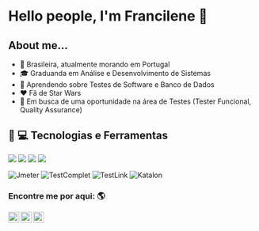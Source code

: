 # Hello people, I'm  Francilene :wave:

## About me...

* :round_pushpin: Brasileira, atualmente morando em Portugal
* :mortar_board: Graduanda em Análise e Desenvolvimento de Sistemas
* :seedling: Aprendendo sobre Testes de Software e Banco de Dados
* :hearts: Fã de Star Wars
* :mag_right: Em busca de uma oportunidade na área de Testes (Tester Funcional, Quality Assurance)



## :rocket: :computer: Tecnologias e Ferramentas

<code><img src="https://img.icons8.com/color/70/000000/java-coffee-cup-logo.png/"/></code>
<img src="https://img.icons8.com/officel/70/000000/selenium-test-automation.png"/>
<img src="https://img.icons8.com/color/80/000000/oracle-logo.png"/>
<img src="https://img.icons8.com/color/70/000000/microsoft-sql-server.png"/>

![Jmeter](https://img.shields.io/badge/-Jmeter-black?style=for-the-badge&logo=apache-jmeter)
![TestComplet](https://img.shields.io/badge/-TestComplet-blue?style=for-the-badge&logo=testComplet)
![TestLink](https://img.shields.io/badge/-TestLink-yellow?style=for-the-badge&logo=testLink)
![Katalon](https://img.shields.io/badge/-Katalon-green?style=for-the-badge&logo=Katalon)










### Encontre me por aqui: :earth_americas:

<a target="_blank" href="https://www.linkedin.com/in/francilene-silva/">
  <img align="left" alt="LinkdeIN" width="22px" src="https://cdn.jsdelivr.net/npm/simple-icons@v3/icons/linkedin.svg" />
</a>
<a target="_blank" href="https://www.instagram.com/fraanpss/">
  <img align="left" alt="Instagram" width="22px" src="https://cdn.jsdelivr.net/npm/simple-icons@v3/icons/instagram.svg" />
</a>
<a target="_blank" href="mailto:francilenesilva.fps10@gmail.com">
  <img align="left" alt="Gmail" width="22px" src="https://cdn.jsdelivr.net/npm/simple-icons@v3/icons/gmail.svg" />
</a>



